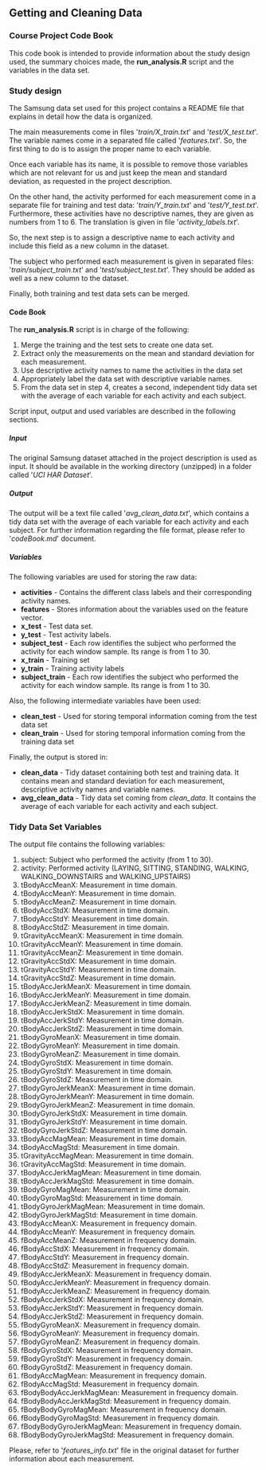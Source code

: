 ## Getting and Cleaning Data
### Course Project Code Book
This code book is intended to provide information about the study design used, the summary choices made, the **run_analysis.R** script and the variables in the data set.

### Study design

The Samsung data set used for this project contains a README file that explains in detail how the data is organized.

The main measurements come in files '*train/X_train.txt*' and '*test/X_test.txt*'. The variable names come in a separated file called '*features.txt*'. So, the first thing to do is to assign the proper name to each variable.

Once each variable has its name, it is possible to remove those variables which are not relevant for us and just keep the mean and standard deviation, as requested in the project description.

On the other hand, the activity performed for each measurement come in a separate file for training and test data: '*train/Y_train.txt*' and '*test/Y_test.txt*'. Furthermore, these activities have no descriptive names, they are given as numbers from 1 to 6. The translation is given in file '*activity_labels.txt*'.

So, the next step is to assign a descriptive name to each activity and include this field as a new column in the dataset.

The subject who performed each measurement is given in separated files: '*train/subject_train.txt*' and '*test/subject_test.txt*'. They should be added as well as a new column to the dataset.

Finally, both training and test data sets can be merged.

#### Code Book

The **run_analysis.R** script is in charge of the following:

1. Merge the training and the test sets to create one data set.
2. Extract only the measurements on the mean and standard deviation for each measurement.
3. Use descriptive activity names to name the activities in the data set
4. Appropriately label the data set with descriptive variable names.
5. From the data set in step 4, creates a second, independent tidy data set with the average of each variable for each activity and each subject.

Script input, output and used variables are described in the following sections.

##### Input

The original Samsung dataset attached in the project description is used as input. It should be available in the working directory (unzipped) in a folder called '_UCI HAR Dataset_'.

##### Output

The output will be a text file called '*avg_clean_data.txt*', which contains a tidy data set with the average of each variable for each activity and each subject. For further information regarding the file format, please refer to '*codeBook.md*' document.

##### Variables

The following variables are used for storing the raw data:

- **activities** - Contains the different class labels and their corresponding activity names.
- **features** - Stores information about the variables used on the feature vector.
- **x_test** - Test data set.
- **y_test** - Test activity labels.
- **subject_test** - Each row identifies the subject who performed the activity for each window sample. Its range is from 1 to 30.
- **x_train** - Training set
- **y_train** - Training activity labels
- **subject_train** - Each row identifies the subject who performed the activity for each window sample. Its range is from 1 to 30.

Also, the following intermediate variables have been used:

- **clean_test** - Used for storing temporal information coming from the test data set
- **clean_train** - Used for storing temporal information coming from the training data set

Finally, the output is stored in:

- **clean_data** - Tidy dataset containing both test and training data. It contains mean and standard deviation for each measurement, descriptive activity names and variable names.
- **avg_clean_data** - Tidy data set coming from *clean_data*. It contains the average of each variable for each activity and each subject. 

### Tidy Data Set Variables

The output file contains the following variables:

1. subject: Subject who performed the activity (from 1 to 30).
2. activity: Performed activity (LAYING, SITTING, STANDING, WALKING, WALKING_DOWNSTAIRS and WALKING_UPSTAIRS)
3. tBodyAccMeanX: Measurement in time domain.
4. tBodyAccMeanY: Measurement in time domain.
5. tBodyAccMeanZ: Measurement in time domain.
6. tBodyAccStdX: Measurement in time domain.
7. tBodyAccStdY: Measurement in time domain.
8. tBodyAccStdZ: Measurement in time domain.
9. tGravityAccMeanX: Measurement in time domain.
10. tGravityAccMeanY: Measurement in time domain.
11. tGravityAccMeanZ: Measurement in time domain.
12. tGravityAccStdX: Measurement in time domain.
13. tGravityAccStdY: Measurement in time domain.
14. tGravityAccStdZ: Measurement in time domain.
15. tBodyAccJerkMeanX: Measurement in time domain.
16. tBodyAccJerkMeanY: Measurement in time domain.
17. tBodyAccJerkMeanZ: Measurement in time domain.
18. tBodyAccJerkStdX: Measurement in time domain.
19. tBodyAccJerkStdY: Measurement in time domain.
20. tBodyAccJerkStdZ: Measurement in time domain.
21. tBodyGyroMeanX: Measurement in time domain.
22. tBodyGyroMeanY: Measurement in time domain.
23. tBodyGyroMeanZ: Measurement in time domain.
24. tBodyGyroStdX: Measurement in time domain.
25. tBodyGyroStdY: Measurement in time domain.
26. tBodyGyroStdZ: Measurement in time domain.
27. tBodyGyroJerkMeanX: Measurement in time domain.
28. tBodyGyroJerkMeanY: Measurement in time domain.
29. tBodyGyroJerkMeanZ: Measurement in time domain.
30. tBodyGyroJerkStdX: Measurement in time domain.
31. tBodyGyroJerkStdY: Measurement in time domain.
32. tBodyGyroJerkStdZ: Measurement in time domain.
33. tBodyAccMagMean: Measurement in time domain.
34. tBodyAccMagStd: Measurement in time domain.
35. tGravityAccMagMean: Measurement in time domain.
36. tGravityAccMagStd: Measurement in time domain.
37. tBodyAccJerkMagMean: Measurement in time domain.
38. tBodyAccJerkMagStd: Measurement in time domain.
39. tBodyGyroMagMean: Measurement in time domain.
40. tBodyGyroMagStd: Measurement in time domain.
41. tBodyGyroJerkMagMean: Measurement in time domain.
42. tBodyGyroJerkMagStd: Measurement in time domain.
43. fBodyAccMeanX: Measurement in frequency domain.
44. fBodyAccMeanY: Measurement in frequency domain.
45. fBodyAccMeanZ: Measurement in frequency domain.
46. fBodyAccStdX: Measurement in frequency domain.
47. fBodyAccStdY: Measurement in frequency domain.
48. fBodyAccStdZ: Measurement in frequency domain.
49. fBodyAccJerkMeanX: Measurement in frequency domain.
50. fBodyAccJerkMeanY: Measurement in frequency domain.
51. fBodyAccJerkMeanZ: Measurement in frequency domain.
52. fBodyAccJerkStdX: Measurement in frequency domain.
53. fBodyAccJerkStdY: Measurement in frequency domain.
54. fBodyAccJerkStdZ: Measurement in frequency domain.
55. fBodyGyroMeanX: Measurement in frequency domain.
56. fBodyGyroMeanY: Measurement in frequency domain.
57. fBodyGyroMeanZ: Measurement in frequency domain.
58. fBodyGyroStdX: Measurement in frequency domain.
59. fBodyGyroStdY: Measurement in frequency domain.
60. fBodyGyroStdZ: Measurement in frequency domain.
61. fBodyAccMagMean: Measurement in frequency domain.
62. fBodyAccMagStd: Measurement in frequency domain.
63. fBodyBodyAccJerkMagMean: Measurement in frequency domain.
64. fBodyBodyAccJerkMagStd: Measurement in frequency domain.
65. fBodyBodyGyroMagMean: Measurement in frequency domain.
66. fBodyBodyGyroMagStd: Measurement in frequency domain.
67. fBodyBodyGyroJerkMagMean: Measurement in frequency domain.
68. fBodyBodyGyroJerkMagStd: Measurement in frequency domain.

Please, refer to '*features_info.txt*' file in the original dataset for further information about each measurement.